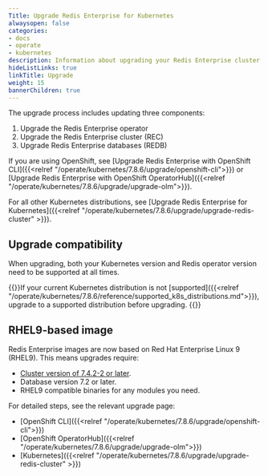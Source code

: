 ```yaml
---
Title: Upgrade Redis Enterprise for Kubernetes
alwaysopen: false
categories:
- docs
- operate
- kubernetes
description: Information about upgrading your Redis Enterprise cluster on Kubernetes.
hideListLinks: true
linkTitle: Upgrade
weight: 15
bannerChildren: true
---
```


The upgrade process includes updating three components:

  1. Upgrade the Redis Enterprise operator
  2. Upgrade the Redis Enterprise cluster (REC)
  3. Upgrade Redis Enterprise databases (REDB)

If you are using OpenShift, see [Upgrade Redis Enterprise with OpenShift CLI]({{<relref "/operate/kubernetes/7.8.6/upgrade/openshift-cli">}}) or [Upgrade Redis Enterprise with OpenShift OperatorHub]({{<relref "/operate/kubernetes/7.8.6/upgrade/upgrade-olm">}}).

For all other Kubernetes distributions, see [Upgrade Redis Enterprise for Kubernetes]({{<relref "/operate/kubernetes/7.8.6/upgrade/upgrade-redis-cluster" >}}).

## Upgrade compatibility

When upgrading, both your Kubernetes version and Redis operator version need to be supported at all times.

{{<warning>}}If your current Kubernetes distribution is not [supported]({{<relref "/operate/kubernetes/7.8.6/reference/supported_k8s_distributions.md">}}), upgrade to a supported distribution before upgrading. {{</warning>}}

## RHEL9-based image

Redis Enterprise images are now based on Red Hat Enterprise Linux 9 (RHEL9). This means upgrades require:

- [Cluster version of 7.4.2-2 or later](https://redis.io/docs/latest/operate/kubernetes/7.4.6/upgrade/).
- Database version 7.2 or later.
- RHEL9 compatible binaries for any modules you need.

For detailed steps, see the relevant upgrade page:

- [OpenShift CLI]({{<relref "/operate/kubernetes/7.8.6/upgrade/openshift-cli">}})
- [OpenShift OperatorHub]({{<relref "/operate/kubernetes/7.8.6/upgrade/upgrade-olm">}})
- [Kubernetes]({{<relref "/operate/kubernetes/7.8.6/upgrade/upgrade-redis-cluster" >}})